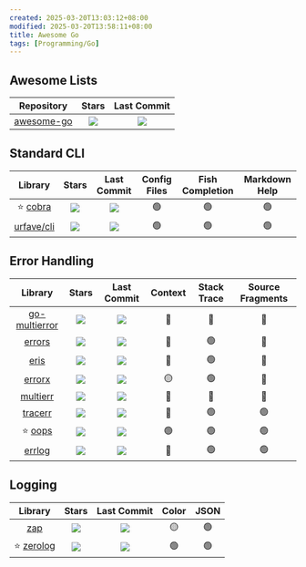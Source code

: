 ```yaml
---
created: 2025-03-20T13:03:12+08:00
modified: 2025-03-20T13:58:11+08:00
title: Awesome Go
tags: [Programming/Go]
---
```


## Awesome Lists

|                     Repository                      |                               Stars                                |                               Last Commit                                |
|:-------------------------------------------------: |:----------------------------------------------------------------: |:----------------------------------------------------------------------: |
| [awesome-go](https://github.com/avelino/awesome-go) |![](https://img.shields.io/github/stars/avelino/awesome-go?label=) |![](https://img.shields.io/github/last-commit/avelino/awesome-go?label=) |

## Standard CLI

|                   Library                   |                            Stars                            |                            Last Commit                            | Config Files | Fish Completion | Markdown Help |
|:-----------------------------------------: |:---------------------------------------------------------: |:---------------------------------------------------------------: |:----------: |:-------------: |:-----------: |
|  ⭐ [cobra](https://github.com/spf13/cobra)  |![](https://img.shields.io/github/stars/spf13/cobra?label=) |![](https://img.shields.io/github/last-commit/spf13/cobra?label=) |      🟢      |       🟢        |      🟢       |
| [urfave/cli](https://github.com/urfave/cli) |![](https://img.shields.io/github/stars/urfave/cli?label=)  |![](https://img.shields.io/github/last-commit/urfave/cli?label=)  |      🟢      |       🟢        |      🟢       |

## Error Handling

|                           Library                           |                                  Stars                                  |                                  Last Commit                                  | Context | Stack Trace | Source Fragments |
|:---------------------------------------------------------: |:---------------------------------------------------------------------: |:---------------------------------------------------------------------------: |:-----: |:---------: |:--------------: |
| [go-multierror](https://github.com/hashicorp/go-multierror) |![](https://img.shields.io/github/stars/hashicorp/go-multierror?label=) |![](https://img.shields.io/github/last-commit/hashicorp/go-multierror?label=) |   🔴    |     🔴      |        🔴        |
|       [errors](https://github.com/cockroachdb/errors)       |![](https://img.shields.io/github/stars/cockroachdb/errors?label=)    |![](https://img.shields.io/github/last-commit/cockroachdb/errors?label=)    |   🔴    |     🟢      |        🔴        |
|         [eris](https://github.com/rotisserie/eris)          |![](https://img.shields.io/github/stars/rotisserie/eris?label=)     |![](https://img.shields.io/github/last-commit/rotisserie/eris?label=)     |   🔴    |     🟢      |        🔴        |
|        [errorx](https://github.com/joomcode/errorx)         |![](https://img.shields.io/github/stars/joomcode/errorx?label=)     |![](https://img.shields.io/github/last-commit/joomcode/errorx?label=)     |   🟡    |     🟢      |        🔴        |
|       [multierr](https://github.com/uber-go/multierr)       |![](https://img.shields.io/github/stars/uber-go/multierr?label=)     |![](https://img.shields.io/github/last-commit/uber-go/multierr?label=)     |   🔴    |     🔴      |        🔴        |
|         [tracerr](https://github.com/ztrue/tracerr)         |![](https://img.shields.io/github/stars/ztrue/tracerr?label=)      |![](https://img.shields.io/github/last-commit/ztrue/tracerr?label=)      |   🔴    |     🟢      |        🟢        |
|          ⭐ [oops](https://github.com/samber/oops)           |![](https://img.shields.io/github/stars/samber/oops?label=)       |![](https://img.shields.io/github/last-commit/samber/oops?label=)       |   🟢    |     🟢      |        🟢        |
|        [errlog](https://github.com/snwfdhmp/errlog)         |![](https://img.shields.io/github/stars/snwfdhmp/errlog?label=)     |![](https://img.shields.io/github/last-commit/snwfdhmp/errlog?label=)     |   🔴    |     🟢      |        🟢        |

## Logging

|                  Library                   |                            Stars                            |                            Last Commit                            | Color | JSON |
|:----------------------------------------: |:---------------------------------------------------------: |:---------------------------------------------------------------: |:---: |:--: |
|   [zap](https://github.com/uber-go/zap)    |![](https://img.shields.io/github/stars/uber-go/zap?label=) |![](https://img.shields.io/github/last-commit/uber-go/zap?label=) |  🟡   |  🟢  |
| ⭐ [zerolog](https://github.com/rs/zerolog) |![](https://img.shields.io/github/stars/rs/zerolog?label=)  |![](https://img.shields.io/github/last-commit/rs/zerolog?label=)  |  🟢   |  🟢  |
